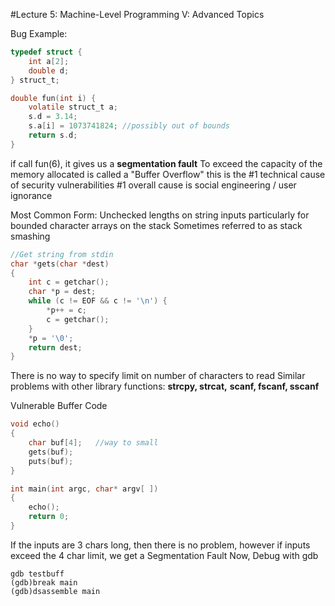 #Lecture 5: Machine-Level Programming V: Advanced Topics


Bug Example:
```C
typedef struct {
	int a[2];
	double d;
} struct_t;

double fun(int i) {
	volatile struct_t a;
	s.d = 3.14;
	s.a[i] = 1073741824; //possibly out of bounds
	return s.d;
}
```

if call fun(6), it gives us a __segmentation fault__
To exceed the capacity of the memory allocated is called 
a "Buffer Overflow"
this is the #1 technical cause of security vulnerabilities 
#1 overall cause is social engineering / user ignorance

Most Common Form: 
Unchecked lengths on string inputs 
particularly for bounded character arrays on the stack 
	Sometimes referred to as stack smashing

```C
//Get string from stdin
char *gets(char *dest)
{
	int c = getchar();
	char *p = dest;
	while (c != EOF && c != '\n') {
		*p++ = c;
		c = getchar();
	}
	*p = '\0';
	return dest;
}
```
There is no way to specify limit on number of characters to read 
Similar problems with other library functions:
__strcpy, strcat,__
__scanf, fscanf, sscanf__

Vulnerable Buffer Code

```C
void echo()
{
	char buf[4];   //way to small 
	gets(buf);
	puts(buf);
}

int main(int argc, char* argv[ ])
{
	echo();
	return 0;
}
```

If the inputs are 3 chars long, then there is no problem,
however if inputs exceed the 4 char limit, we get a Segmentation Fault
Now, Debug with gdb 


```shell
gdb testbuff
(gdb)break main
(gdb)dsassemble main 
```



